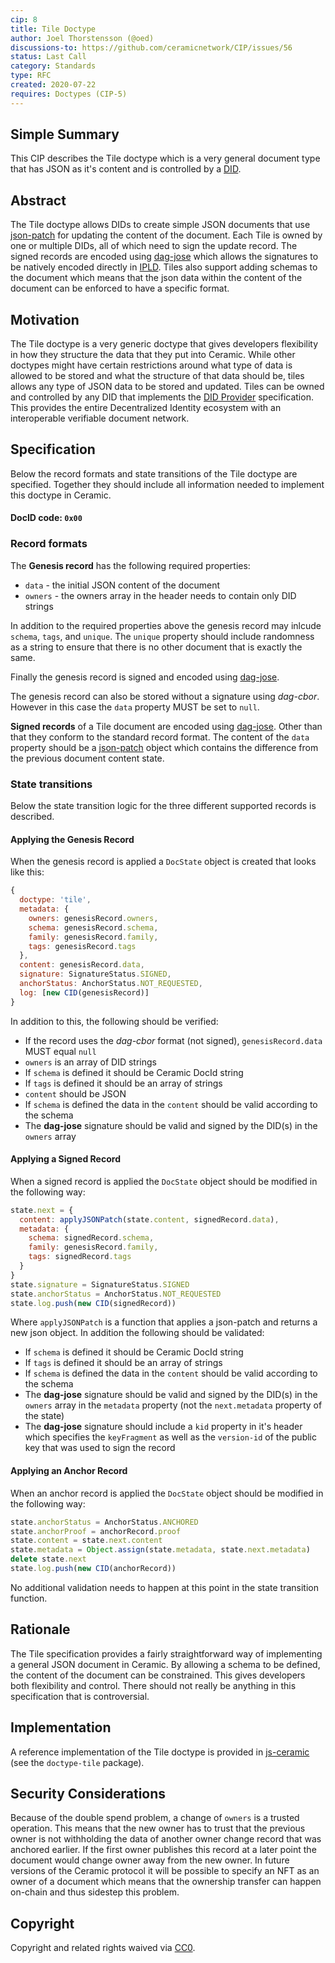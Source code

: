 ```yaml
---
cip: 8
title: Tile Doctype
author: Joel Thorstensson (@oed)
discussions-to: https://github.com/ceramicnetwork/CIP/issues/56
status: Last Call
category: Standards
type: RFC
created: 2020-07-22
requires: Doctypes (CIP-5)
---
```


## Simple Summary

This CIP describes the Tile doctype which is a very general document type that has JSON as it's content and is controlled by a [DID](https://w3c.github.io/did-core/).


## Abstract

The Tile doctype allows DIDs to create simple JSON documents that use [json-patch](http://jsonpatch.com/) for updating the content of the document. Each Tile is owned by one or multiple DIDs, all of which need to sign the update record. The signed records are encoded using [dag-jose](https://github.com/ceramicnetwork/js-dag-jose) which allows the signatures to be natively encoded directly in [IPLD](ipld.io). Tiles also support adding schemas to the document which means that the json data within the content of the document can be enforced to have a specific format.


## Motivation

The Tile doctype is a very generic doctype that gives developers flexibility in how they structure the data that they put into Ceramic. While other doctypes might have certain restrictions around what type of data is allowed to be stored and what the structure of that data should be, tiles allows any type of JSON data to be stored and updated. Tiles can be owned and controlled by any DID that implements the [DID Provider](https://github.com/ceramicnetwork/CIP/issues/4) specification. This provides the entire Decentralized Identity ecosystem with an interoperable verifiable document network.


## Specification

Below the record formats and state transitions of the Tile doctype are specified. Together they should include all information needed to implement this doctype in Ceramic.

#### DocID code: `0x00`

### Record formats

The **Genesis record** has the following required properties:

* `data` - the initial JSON content of the document
* `owners` - the owners array in the header needs to contain only DID strings

In addition to the required properties above the genesis record may inlcude `schema`, `tags`, and `unique`. The `unique` property should include randomness as a string to ensure that there is no other document that is exactly the same.

Finally the genesis record is signed and encoded using [dag-jose](https://github.com/ceramicnetwork/js-dag-jose).

The genesis record can also be stored without a signature using *dag-cbor*. However in this case the `data` property MUST be set to `null`.

**Signed records** of a Tile document are encoded using [dag-jose](https://github.com/ceramicnetwork/js-dag-jose). Other than that they conform to the standard record format. The content of the `data` property should be a [json-patch](http://jsonpatch.com/) object which contains the difference from the previous document content state.

### State transitions

Below the state transition logic for the three different supported records is described.

#### Applying the Genesis Record

When the genesis record is applied a `DocState` object is created that looks like this:

```js
{
  doctype: 'tile',
  metadata: {
    owners: genesisRecord.owners,
    schema: genesisRecord.schema,
    family: genesisRecord.family,
    tags: genesisRecord.tags
  },
  content: genesisRecord.data,
  signature: SignatureStatus.SIGNED,
  anchorStatus: AnchorStatus.NOT_REQUESTED,
  log: [new CID(genesisRecord)]
}
```

In addition to this, the following should be verified:

* If the record uses the *dag-cbor* format (not signed), `genesisRecord.data` MUST equal `null`
* `owners` is an array of DID strings
* If `schema` is defined it should be Ceramic DocId string
* If `tags` is defined it should be an array of strings
* `content` should be JSON
* If `schema` is defined the data in the `content` should be valid according to the schema
* The **dag-jose** signature should be valid and signed by the DID(s) in the `owners` array


#### Applying a Signed Record

When a signed record is applied the `DocState` object should be modified in the following way:

```js
state.next = {
  content: applyJSONPatch(state.content, signedRecord.data),
  metadata: {
    schema: signedRecord.schema,
    family: genesisRecord.family,
    tags: signedRecord.tags
  }
}
state.signature = SignatureStatus.SIGNED
state.anchorStatus = AnchorStatus.NOT_REQUESTED
state.log.push(new CID(signedRecord))

```

Where `applyJSONPatch` is a function that applies a json-patch and returns a new json object. In addition the following should be validated:

* If `schema` is defined it should be Ceramic DocId string
* If `tags` is defined it should be an array of strings
* If `schema` is defined the data in the `content` should be valid according to the schema
* The **dag-jose** signature should be valid and signed by the DID(s) in the `owners` array in the `metadata` property (not the `next.metadata` property of the state)
* The **dag-jose** signature should include a `kid` property in it's header which specifies the `keyFragment` as well as the `version-id` of the public key that was used to sign the record

#### Applying an Anchor Record

When an anchor record is applied the `DocState` object should be modified in the following way:

```js
state.anchorStatus = AnchorStatus.ANCHORED
state.anchorProof = anchorRecord.proof
state.content = state.next.content
state.metadata = Object.assign(state.metadata, state.next.metadata)
delete state.next
state.log.push(new CID(anchorRecord))
```

No additional validation needs to happen at this point in the state transition function.


## Rationale

The Tile specification provides a fairly straightforward way of implementing a general JSON document in Ceramic. By allowing a schema to be defined, the content of the document can be constrained. This gives developers both flexibility and control. There should not really be anything in this specification that is controversial.


## Implementation

A reference implementation of the Tile doctype is provided in [js-ceramic](https://github.com/ceramicnetwork/js-ceramic) (see the `doctype-tile` package).


## Security Considerations

Because of the double spend problem, a change of `owners` is a trusted operation. This means that the new owner has to trust that the previous owner is not withholding the data of another owner change record that was anchored earlier. If the first owner publishes this record at a later point the document would change owner away from the new owner. In future versions of the Ceramic protocol it will be possible to specify an NFT as an owner of a document which means that the ownership transfer can happen on-chain and thus sidestep this problem.


## Copyright

Copyright and related rights waived via [CC0](https://creativecommons.org/publicdomain/zero/1.0/).